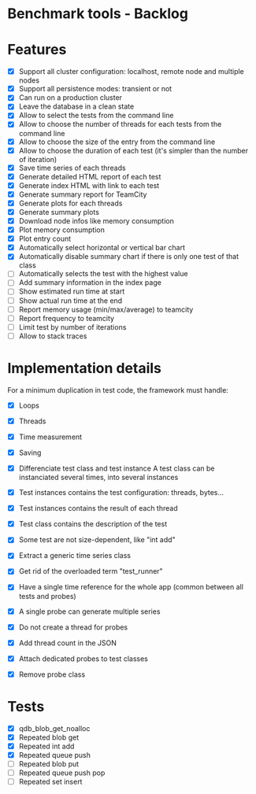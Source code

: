 Benchmark tools - Backlog
=========================

# Features

- [X] Support all cluster configuration: localhost, remote node and multiple nodes
- [X] Support all persistence modes: transient or not
- [X] Can run on a production cluster
- [X] Leave the database in a clean state 
- [X] Allow to select the tests from the command line
- [X] Allow to choose the number of threads for each tests from the command line
- [X] Allow to choose the size of the entry from the command line
- [X] Allow to choose the duration of each test (it's simpler than the number of iteration)
- [X] Save time series of each threads
- [X] Generate detailed HTML report of each test
- [X] Generate index HTML with link to each test
- [X] Generate summary report for TeamCity
- [X] Generate plots for each threads
- [X] Generate summary plots
- [X] Download node infos like memory consumption
- [X] Plot memory consumption
- [X] Plot entry count
- [X] Automatically select horizontal or vertical bar chart
- [X] Automatically disable summary chart if there is only one test of that class
- [ ] Automatically selects the test with the highest value
- [ ] Add summary information in the index page
- [ ] Show estimated run time at start
- [ ] Show actual run time at the end
- [ ] Report memory usage (min/max/average) to teamcity
- [ ] Report frequency to teamcity
- [ ] Limit test by number of iterations
- [ ] Allow to stack traces

# Implementation details

For a minimum duplication in test code, the framework must handle:

- [X] Loops
- [X] Threads
- [X] Time measurement
- [X] Saving

- [X] Differenciate test class and test instance
  A test class can be instanciated several times, into several instances
- [X] Test instances contains the test configuration: threads, bytes...
- [X] Test instances contains the result of each thread
- [X] Test class contains the description of the test
- [X] Some test are not size-dependent, like "int add"
- [X] Extract a generic time series class
- [X] Get rid of the overloaded term "test_runner"
- [X] Have a single time reference for the whole app (common between all tests and probes)
- [X] A single probe can generate multiple series
- [X] Do not create a thread for probes
- [X] Add thread count in the JSON
- [X] Attach dedicated probes to test classes
- [X] Remove probe class

# Tests

- [X] qdb_blob_get_noalloc
- [X] Repeated blob get
- [X] Repeated int add
- [X] Repeated queue push
- [ ] Repeated blob put
- [ ] Repeated queue push pop
- [ ] Repeated set insert
